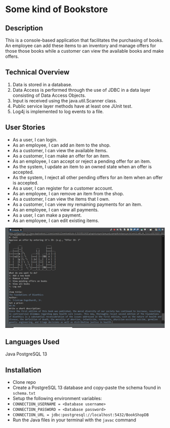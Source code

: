 # Some kind of Bookstore



## Description


   This is a console-based application that facilitates the purchasing of books. 
	An employee can add these items to an inventory and manage offers for those those books while a customer can view the available books and make offers.
	

## Technical Overview
1. Data is stored in a database.
2. Data Access is performed through the use of JDBC in a data layer consisting of Data Access Objects.
3. Input is received using the java.util.Scanner class.
4. Public service layer methods have at least one JUnit test.
5. Log4j is implemented to log events to a file.


## User Stories
* As a user, I can login.
* As an employee, I can add an item to the shop. 
* As a customer, I can view the available items. 
* As a customer, I can make an offer for an item. 
* As an employee, I can accept or reject a pending offer for an item. 
* As the system, I update an item to an owned state when an offer is accepted. 
* As the system, I reject all other pending offers for an item when an offer is accepted. 
* As a user, I can register for a customer account. 
* As an employee, I can remove an item from the shop. 
* As a customer, I can view the items that I own.
* As a customer, I can view my remaining payments for an item.
* As an employee, I can view all payments.
* As a user, I can make a payment.
* As an employee, I can edit existing items. 


![](./bookshopDB.png)



## Languages Used

Java
PostgreSQL 13

## Installation

- Clone repo
- Create a PostgreSQL 13 database and copy-paste the schema found in ```schema.txt```
- Setup the following environment variables:
- ```CONNECTION_USERNAME = <Database username>```
- ```CONNECTION_PASSWORD = <Database password>```
- ```CONNECTION_URL = jdbc:postgresql://localhost:5432/BookShopDB```
- Run the Java files in your terminal with the ```javac``` command



